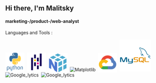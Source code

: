 <div id="header" align="left">
  <h2> Hi there, I'm Malitsky </h2>
   <h4> marketing-/product-/web-analyst </h4>
</div>

Languages and Tools :
<div alignk='center'>
  <img src="https://github.com/devicons/devicon/blob/master/icons/python/python-original-wordmark.svg" title="Python" alt="Python" width="60" height="60"/>&nbsp;
  <img src="https://github.com/devicons/devicon/blob/master/icons/pandas/pandas-original.svg" title="Pandas" alt="Pandas" width="60" height="60"/>&nbsp;
  <img src="https://github.com/devicons/devicon/blob/master/icons/numpy/numpy-original.svg" title="Numpy" alt="Numpy" width="60" height="60"style="vertical-align:bottom"/>&nbsp;
  <img src="https://upload.wikimedia.org/wikipedia/commons/8/84/Matplotlib_icon.svg" title="Matplotlib" alt="Matplotlib" width="60" height="60"style="vertical-align:bottom"/>&nbsp;
  <img src="https://github.com/devicons/devicon/blob/master/icons/googlecloud/googlecloud-original.svg" title="Google" alt="Google" width="60" height="60"style="vertical-align:bottom"/>&nbsp;
  <img src="https://github.com/devicons/devicon/blob/master/icons/mysql/mysql-original-wordmark.svg" title="mysql" alt="mysql" width="100" height="100"/>&nbsp;
  <img src="https://upload.wikimedia.org/wikipedia/commons/8/89/Logo_Google_Analytics.svg" title="Google_lytics" alt="Google_lytics" width="100" height="100"/>&nbsp;
  <img src="https://upload.wikimedia.org/wikipedia/commons/3/30/Google_Sheets_logo_%282014-2020%29.svg" title="Google_lytics" alt="Google_lytics" width="100" height="100"/>&nbsp;

</div>

